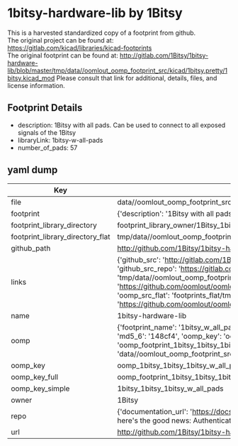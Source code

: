 # 1bitsy-hardware-lib by 1Bitsy  
This is a harvested standardized copy of a footprint from github.  
The original project can be found at:  
https://gitlab.com/kicad/libraries/kicad-footprints  
The original footprint can be found at:
http://gitlab.com/1Bitsy/1bitsy-hardware-lib/blob/master/tmp/data//oomlout_oomp_footprint_src/kicad/1bitsy.pretty/1bitsy.kicad_mod
Please consult that link for additional, details, files, and license information.  
## Footprint Details
* description: 1Bitsy with all pads. Can be used to connect to all exposed signals of the 1Bitsy  
* libraryLink: 1bitsy-w-all-pads  
* number_of_pads: 57  
## yaml dump  
| Key | Value |  
| --- | --- |  
| file | data//oomlout_oomp_footprint_src/1bitsy-hardware-lib/kicad/1bitsy.pretty/1bitsy-w-all-pads.kicad_mod |  
| footprint | {'description': '1Bitsy with all pads. Can be used to connect to all exposed signals of the 1Bitsy', 'libraryLink': '1bitsy-w-all-pads', 'number_of_pads': 57} |  
| footprint_library_directory | footprint_library_owner/1Bitsy_1bitsy-hardware-lib |  
| footprint_library_directory_flat | tmp/data//oomlout_oomp_footprint_src/footprints_flat/1bitsy_1bitsy_1bitsy_w_all_pads/working |  
| github_path | http://github.com/1Bitsy/1bitsy-hardware-lib/blob/master/tmp/data//oomlout_oomp_footprint_src/kicad/1bitsy.pretty/1bitsy-w-all-pads.kicad_mod |  
| links | {'github_src': 'http://gitlab.com/1Bitsy/1bitsy-hardware-lib/blob/master/tmp/data//oomlout_oomp_footprint_src/kicad/1bitsy.pretty/1bitsy.kicad_mod', 'github_src_repo': 'https://gitlab.com/kicad/libraries/kicad-footprints', 'oomp_bot': 'tmp/data//oomlout_oomp_footprint_src/footprints/1bitsy_1bitsy_1bitsy_w_all_pads/working', 'oomp_bot_github': 'https://github.com/oomlout/oomlout_oomp_footprint_bot/tree/main/tmp/data//oomlout_oomp_footprint_src/footprints/1bitsy_1bitsy_1bitsy_w_all_pads/working', 'oomp_src_flat': 'footprints_flat/tmp/data//oomlout_oomp_footprint_src/footprints_flat/1bitsy_1bitsy_1bitsy_w_all_pads/working', 'oomp_src_flat_github': 'https://github.com/oomlout/oomlout_oomp_footprint_src/tree/main/tmp/data//oomlout_oomp_footprint_src/footprints_flat/1bitsy_1bitsy_1bitsy_w_all_pads/working'} |  
| name | 1bitsy-hardware-lib |  
| oomp | {'footprint_name': '1bitsy_w_all_pads', 'library_name': '1bitsy', 'md5': '148cf4c432387f22ba866903fbecf7a9', 'md5_10': '148cf4c432', 'md5_5': '148cf', 'md5_6': '148cf4', 'oomp_key': 'oomp_1bitsy_1bitsy_1bitsy_w_all_pads', 'oomp_key_extra': 'oomp_footprint_1bitsy_1bitsy_1bitsy_w_all_pads', 'oomp_key_full': 'oomp_footprint_1bitsy_1bitsy_1bitsy_w_all_pads_148cf4', 'oomp_key_simple': '1bitsy_1bitsy_1bitsy_w_all_pads', 'original_filename': 'data//oomlout_oomp_footprint_src/1bitsy-hardware-lib/kicad/1bitsy.pretty/1bitsy-w-all-pads.kicad_mod', 'owner_name': '1bitsy'} |  
| oomp_key | oomp_1bitsy_1bitsy_1bitsy_w_all_pads |  
| oomp_key_full | oomp_footprint_1bitsy_1bitsy_1bitsy_w_all_pads |  
| oomp_key_simple | 1bitsy_1bitsy_1bitsy_w_all_pads |  
| owner | 1Bitsy |  
| repo | {'documentation_url': 'https://docs.github.com/rest/overview/resources-in-the-rest-api#rate-limiting', 'message': "API rate limit exceeded for 84.66.142.224. (But here's the good news: Authenticated requests get a higher rate limit. Check out the documentation for more details.)"} |  
| url | http://github.com/1Bitsy/1bitsy-hardware-lib |  

